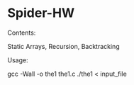 # Spider-HW


Contents:


Static Arrays, Recursion, Backtracking

Usage:


gcc -Wall -o the1 the1.c
./the1 < input_file
